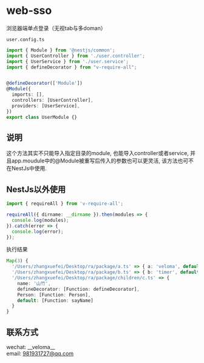 # web-sso

浏览器端单点登录（无视tab与多doman）


`user.config.ts`
```ts
import { Module } from '@nestjs/common';
import { UserController } from './user.controller';
import { UserService } from './user.service';
import { defineDecorator } from "v-require-all";


@defineDecorator(['Module'])
@Module({
  imports: [],
  controllers: [UserController],
  providers: [UserService],
})
export class UserModule {}
```

## 说明
这个方法其实不只能导入指定目录的module, 也能导入controller或者service, 并且app.moudule中的@Module被重写后传入的参数也可以更灵活, 该方法也可不在NestJs中使用.

## NestJs以外使用
```ts
import { requireAll } from 'v-require-all';

requireAll({ dirname: __dirname }).then(modules => {
  console.log(modules);
}).catch(error => {
  console.log(error);
});
```
执行结果
```ts
Map(3) {
  '/Users/zhangxuefei/Desktop/ra/package/a.ts' => { a: 'veloma', default: [Function: sum] },
  '/Users/zhangxuefei/Desktop/ra/package/b.ts' => { b: 'timer', default: [Function: sayHello] },
  '/Users/zhangxuefei/Desktop/ra/package/children/c.ts' => {
    name: '山竹',
    defineDecorator: [Function: defineDecorator],
    Person: [Function: Person],
    default: [Function: sayName]
  }
}
```


## 联系方式
wechat: \_\_veloma\_\_ <br />
email: 981931727@qq.com